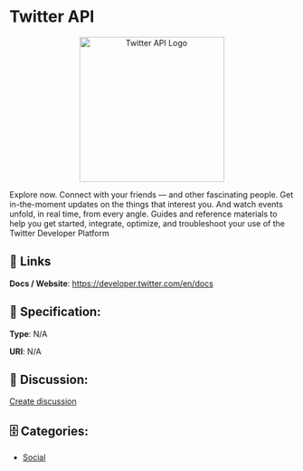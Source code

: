 # Twitter API
<p align="center">
    <img width="256" src="https://raw.githubusercontent.com/apis-list/apis-list/main/apis/twitter-api/logo_256x256.png" alt="Twitter API Logo"/>
</p>

Explore now. Connect with your friends — and other fascinating people.  Get in-the-moment updates on the things that interest you. And watch events unfold, in real time, from every angle. Guides and reference materials to help you get started, integrate, optimize, and troubleshoot your use of the Twitter Developer Platform

##  🔗 Links
**Docs / Website**: https://developer.twitter.com/en/docs

## 🧬 Specification:
**Type**: N/A

**URI**: N/A

## 💬 Discussion:
[Create discussion](https://github.com/apis-list/apis-list/discussions/new)

## 🗄️ Categories:
- [Social](https://github.com/apis-list/apis-list#social)



